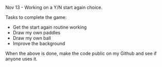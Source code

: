 Nov 13 - Working on a Y/N start again choice.

Tasks to complete the game:
  - Get the start again routine working
  - Draw my own paddles
  - Draw my own ball
  - Improve the background
  
When the above is done, make the code public on my Github and see if anyone uses it.